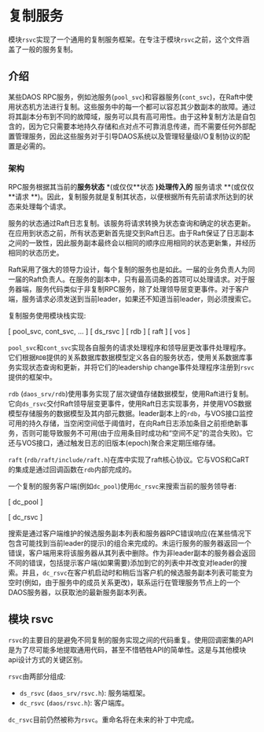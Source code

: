 # 复制服务

模块`rsvc`实现了一个通用的复制服务框架。在专注于模块`rsvc`之前，这个文件涵盖了一般的服务复制。

## 介绍

某些DAOS RPC服务，例如池服务(`pool_svc`)和容器服务(`cont_svc`)，在Raft中使用状态机方法进行复制。这些服务中的每一个都可以容忍其少数副本的故障。通过将其副本分布到不同的故障域，服务可以具有高可用性。由于这种复制方法是自包含的，因为它只需要本地持久存储和点对点不可靠消息传递，而不需要任何外部配置管理服务，因此这些服务对于引导DAOS系统以及管理轻量级I/O复制协议的配置是必需的。

### 架构

RPC服务根据其当前的**服务状态** *(或仅仅**状态 **)处理传入的** 服务请求 **(或仅仅 **请求 **)。因此，复制服务就是复制其状态，以便根据所有先前请求所达到的状态来处理每个请求。

服务的状态通过Raft日志复制。该服务将请求转换为状态查询和确定的状态更新。在应用到状态之前，所有状态更新首先提交到Raft日志。由于Raft保证了日志副本之间的一致性，因此服务副本最终会以相同的顺序应用相同的状态更新集，并经历相同的状态历史。

Raft采用了强大的领导力设计，每个复制的服务也是如此。一届的业务负责人为同一届的Raft负责人。在服务的副本中，只有最高词条的首项可以处理请求。对于服务器端，服务代码类似于非复制RPC服务，除了处理领导层变更事件。对于客户端，服务请求必须发送到当前leader，如果还不知道当前leader，则必须搜索它。

复制服务使用模块栈实现:

[ pool_svc, cont_svc, ... ]
[ ds_rsvc ]
[                rdb                ]
[ raft ]
[                vos                ]

`pool_svc`和`cont_svc`实现各自服务的请求处理程序和领导层更改事件处理程序。它们根据` RDB `提供的关系数据库数据模型定义各自的服务状态，使用关系数据库事务实现状态查询和更新，并将它们的leadership change事件处理程序注册到`rsvc`提供的框架中。

`rdb` (`daos_srv/rdb`)使用事务实现了层次键值存储数据模型，使用Raft进行复制。它向```ds_rsvc```交付Raft领导层变更事件，使用Raft日志实现事务，并使用VOS数据模型存储服务的数据模型及其内部元数据。leader副本上的`rdb`，与VOS接口监控可用的持久存储，当空闲空间低于阈值时，在向Raft日志添加条目之前拒绝新事务，否则可能导致服务不可用(由于应用条目时成功和“空间不足”的混合失败)。它还与VOS接口，通过触发日志的旧版本(epoch)聚合来定期压缩存储。

`raft` (`rdb/raft/include/raft.h`)在库中实现了raft核心协议。它与VOS和CaRT的集成是通过回调函数在`rdb`内部完成的。

一个复制的服务客户端(例如`dc_pool`)使用`dc_rsvc`来搜索当前的服务领导者:

  [ dc_pool ]

  [ dc_rsvc ]

搜索是通过客户端维护的候选服务副本列表和服务器RPC错误响应(在某些情况下包含可能找到当前leader的提示)的组合来完成的。未运行服务的服务器返回一个错误，客户端用来将该服务器从其列表中删除。作为非leader副本的服务器会返回不同的错误，包括提示客户端(如果需要)添加到它的列表中并改变对leader的搜索。并且，`dc_rsvc`在客户机启动时和稍后当客户机的候选服务副本列表可能变为空时(例如，由于服务中的成员关系更改)，联系运行在管理服务节点上的一个DAOS服务器，以获取池的最新服务副本列表。

## 模块 rsvc

`rsvc`的主要目的是避免不同复制的服务实现之间的代码重复。使用回调密集的API是为了尽可能多地提取通用代码，甚至不惜牺牲API的简单性。这是与其他模块api设计方式的关键区别。

`rsvc`由两部分组成:

* `ds_rsvc` (`daos_srv/rsvc.h`): 服务端框架。
* `dc_rsvc` (`daos/rsvc.h`): 客户端库。

`dc_rsvc`目前仍然被称为`rsvc`。重命名将在未来的补丁中完成。